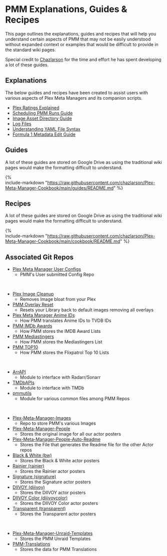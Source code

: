 # PMM Explanations, Guides & Recipes

This page outlines the explanations, guides and recipes that will help you understand certain aspects of PMM that may not be easily understood without expanded context or examples that would be difficult to provide in the standard wiki pages.

Special credit to [Chazlarson](https://github.com/chazlarson) for the time and effort he has spent developing a lot of these guides.

## Explanations

The below guides and recipes have been created to assist users with various aspects of Plex Meta Managers and its companion scripts.

- [Plex Ratings Explained](ratings.md)
- [Scheduling PMM Runs Guide](scheduling.md)
- [Image Asset Directory Guide](assets.md)
- [Log Files](../logs.md)
- [Understanding YAML File Syntax](../yaml.md)
- [Formula 1 Metadata Edit Guide](formula.md)

## Guides

A lot of these guides are stored on Google Drive as using the traditional wiki pages would make the formatting difficult to understand.

{%    
  include-markdown "https://raw.githubusercontent.com/chazlarson/Plex-Meta-Manager-Cookbook/main/guides/README.md"
%}

## Recipes

A lot of these guides are stored on Google Drive as using the traditional wiki pages would make the formatting difficult to understand.

{%    
  include-markdown "https://raw.githubusercontent.com/chazlarson/Plex-Meta-Manager-Cookbook/main/cookbook/README.md"
%}

## Associated Git Repos

- [Plex Meta Manager User Configs](https://github.com/meisnate12/Plex-Meta-Manager-Configs)
    - PMM's User submitted Config Repo

<br>

- [Plex Image Cleanup](https://github.com/meisnate12/Plex-Image-Cleanup)
    - Removes Image bloat from your Plex
- [PMM Overlay Reset](https://github.com/meisnate12/PMM-Overlay-Reset)
    - Resets your Library back to default images removing all overlays
- [Plex Meta Manager Anime IDs](https://github.com/meisnate12/Plex-Meta-Manager-Anime-IDs)
    - How PMM translates Anime IDs to TVDB IDs
- [PMM IMDb Awards](https://github.com/meisnate12/PMM-IMDb-Awards)
    - How PMM stores the IMDB Award Lists
- [PMM Mediastingers](https://github.com/meisnate12/PMM-Mediastingers)
    - How PMM stores the Mediastingers List
- [PMM TOP10](https://github.com/meisnate12/PMM-TOP10)
    - How PMM stores the Flixpatrol Top 10 Lists

<br>

- [ArrAPI](https://github.com/meisnate12/ArrAPI)
    - Module to interface with Radarr/Sonarr
- [TMDbAPIs](https://github.com/meisnate12/TMDbAPIs)
    - Module to interface with TMDb
- [pmmutils](https://github.com/meisnate12/pmmutils)
    - Module for various common files among PMM Repos

<br>

- [Plex-Meta-Manager-Images](https://github.com/meisnate12/Plex-Meta-Manager-Images)
    - Repo to store PMM's various Images
- [Plex-Meta-Manager-People](https://github.com/meisnate12/Plex-Meta-Manager-People)
    - Stores the original image for all our actor posters
- [Plex-Meta-Manager-People-Auto-Readme](https://github.com/meisnate12/Plex-Meta-Manager-People-Auto-Readme)
    - Stores the File that generates the Readme file for the other Actor repos
- [Black & White (bw)](https://github.com/meisnate12/Plex-Meta-Manager-People-bw)
    - Stores the Black & White actor posters
- [Rainier (rainier)](https://github.com/meisnate12/Plex-Meta-Manager-People-rainier)
    - Stores the Rainier actor posters
- [Signature (signature)](https://github.com/meisnate12/Plex-Meta-Manager-People-signature)
    - Stores the Signature actor posters
- [DIIVOY (diiivoy)](https://github.com/meisnate12/Plex-Meta-Manager-People-diiivoy)
    - Stores the DIIVOY actor posters
- [DIIVOY Color (diiivoycolor)](https://github.com/meisnate12/Plex-Meta-Manager-People-diiivoycolor)
    - Stores the DIIVOY Color actor posters
- [Transparent (transparent)](https://github.com/meisnate12/Plex-Meta-Manager-People-transparent)
    - Stores the Transparent actor posters

<br>

- [Plex-Meta-Manager-Unraid-Templates](https://github.com/meisnate12/Plex-Meta-Manager-Unraid-Templates)
    - Stores the PMM Unraid Templates
- [PMM-Translations ](https://github.com/meisnate12/PMM-Translations)
    - Stores the data for PMM Translations